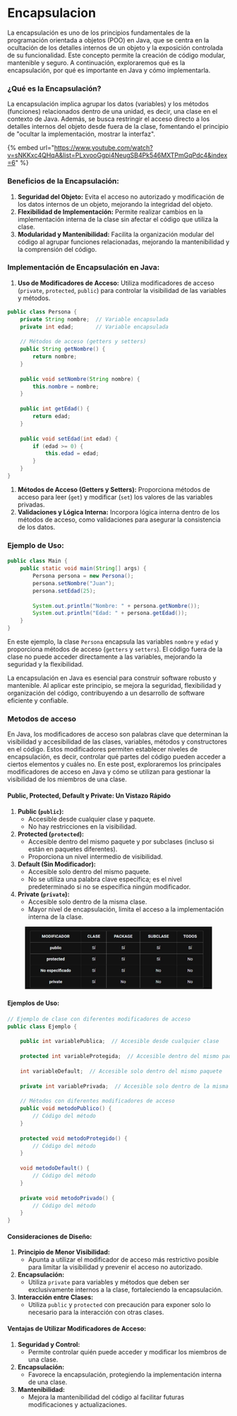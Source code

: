 # Encapsulacion

La encapsulación es uno de los principios fundamentales de la programación orientada a objetos (POO) en Java, que se centra en la ocultación de los detalles internos de un objeto y la exposición controlada de su funcionalidad. Este concepto permite la creación de código modular, mantenible y seguro. A continuación, exploraremos qué es la encapsulación, por qué es importante en Java y cómo implementarla.

### ¿Qué es la Encapsulación?

La encapsulación implica agrupar los datos (variables) y los métodos (funciones) relacionados dentro de una unidad, es decir, una clase en el contexto de Java. Además, se busca restringir el acceso directo a los detalles internos del objeto desde fuera de la clase, fomentando el principio de "ocultar la implementación, mostrar la interfaz".

{% embed url="https://www.youtube.com/watch?v=sNKKxc4QHqA&list=PLxvooGgpi4NeugSB4Pk546MXTPmGqPdc4&index=6" %}

### Beneficios de la Encapsulación:

1. **Seguridad del Objeto:** Evita el acceso no autorizado y modificación de los datos internos de un objeto, mejorando la integridad del objeto.
2. **Flexibilidad de Implementación:** Permite realizar cambios en la implementación interna de la clase sin afectar el código que utiliza la clase.
3. **Modularidad y Mantenibilidad:** Facilita la organización modular del código al agrupar funciones relacionadas, mejorando la mantenibilidad y la comprensión del código.

### Implementación de Encapsulación en Java:

1. **Uso de Modificadores de Acceso:** Utiliza modificadores de acceso (`private`, `protected`, `public`) para controlar la visibilidad de las variables y métodos.

```java
public class Persona {
    private String nombre;  // Variable encapsulada
    private int edad;       // Variable encapsulada

    // Métodos de acceso (getters y setters)
    public String getNombre() {
        return nombre;
    }

    public void setNombre(String nombre) {
        this.nombre = nombre;
    }

    public int getEdad() {
        return edad;
    }

    public void setEdad(int edad) {
        if (edad >= 0) {
            this.edad = edad;
        }
    }
}
```

1. **Métodos de Acceso (Getters y Setters):** Proporciona métodos de acceso para leer (`get`) y modificar (`set`) los valores de las variables privadas.
2. **Validaciones y Lógica Interna:** Incorpora lógica interna dentro de los métodos de acceso, como validaciones para asegurar la consistencia de los datos.

### Ejemplo de Uso:

```java
public class Main {
    public static void main(String[] args) {
        Persona persona = new Persona();
        persona.setNombre("Juan");
        persona.setEdad(25);

        System.out.println("Nombre: " + persona.getNombre());
        System.out.println("Edad: " + persona.getEdad());
    }
}
```

En este ejemplo, la clase `Persona` encapsula las variables `nombre` y `edad` y proporciona métodos de acceso (`getters` y `setters`). El código fuera de la clase no puede acceder directamente a las variables, mejorando la seguridad y la flexibilidad.

La encapsulación en Java es esencial para construir software robusto y mantenible. Al aplicar este principio, se mejora la seguridad, flexibilidad y organización del código, contribuyendo a un desarrollo de software eficiente y confiable.

### Metodos de acceso

En Java, los modificadores de acceso son palabras clave que determinan la visibilidad y accesibilidad de las clases, variables, métodos y constructores en el código. Estos modificadores permiten establecer niveles de encapsulación, es decir, controlar qué partes del código pueden acceder a ciertos elementos y cuáles no. En este post, exploraremos los principales modificadores de acceso en Java y cómo se utilizan para gestionar la visibilidad de los miembros de una clase.

#### Public, Protected, Default y Private: Un Vistazo Rápido

1. **Public (`public`):**
   * Accesible desde cualquier clase y paquete.
   * No hay restricciones en la visibilidad.
2. **Protected (`protected`):**
   * Accesible dentro del mismo paquete y por subclases (incluso si están en paquetes diferentes).
   * Proporciona un nivel intermedio de visibilidad.
3. **Default (Sin Modificador):**
   * Accesible solo dentro del mismo paquete.
   * No se utiliza una palabra clave específica; es el nivel predeterminado si no se especifica ningún modificador.
4. **Private (`private`):**
   * Accesible solo dentro de la misma clase.
   * Mayor nivel de encapsulación, limita el acceso a la implementación interna de la clase.

<figure><img src="../../.gitbook/assets/photo_2024-02-14_17-49-43 (1).jpg" alt=""><figcaption></figcaption></figure>

#### Ejemplos de Uso:

```java
// Ejemplo de clase con diferentes modificadores de acceso
public class Ejemplo {

    public int variablePublica;  // Accesible desde cualquier clase

    protected int variableProtegida;  // Accesible dentro del mismo paquete y por subclases

    int variableDefault;  // Accesible solo dentro del mismo paquete

    private int variablePrivada;  // Accesible solo dentro de la misma clase

    // Métodos con diferentes modificadores de acceso
    public void metodoPublico() {
        // Código del método
    }

    protected void metodoProtegido() {
        // Código del método
    }

    void metodoDefault() {
        // Código del método
    }

    private void metodoPrivado() {
        // Código del método
    }
}
```

#### Consideraciones de Diseño:

1. **Principio de Menor Visibilidad:**
   * Apunta a utilizar el modificador de acceso más restrictivo posible para limitar la visibilidad y prevenir el acceso no autorizado.
2. **Encapsulación:**
   * Utiliza `private` para variables y métodos que deben ser exclusivamente internos a la clase, fortaleciendo la encapsulación.
3. **Interacción entre Clases:**
   * Utiliza `public` y `protected` con precaución para exponer solo lo necesario para la interacción con otras clases.

#### Ventajas de Utilizar Modificadores de Acceso:

1. **Seguridad y Control:**
   * Permite controlar quién puede acceder y modificar los miembros de una clase.
2. **Encapsulación:**
   * Favorece la encapsulación, protegiendo la implementación interna de una clase.
3. **Mantenibilidad:**
   * Mejora la mantenibilidad del código al facilitar futuras modificaciones y actualizaciones.
